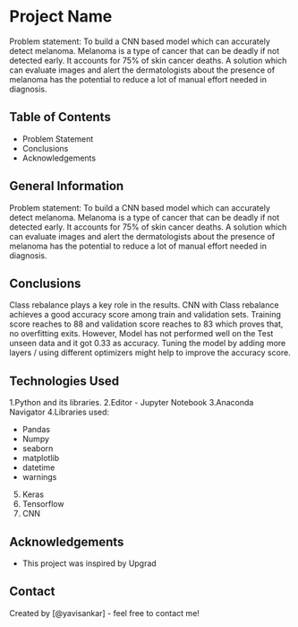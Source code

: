 # Project Name
Problem statement: To build a CNN based model which can accurately detect melanoma. Melanoma is a type of cancer that can be deadly if not detected early. It accounts for 75% of skin cancer deaths. A solution which can evaluate images and alert the dermatologists about the presence of melanoma has the potential to reduce a lot of manual effort needed in diagnosis.


## Table of Contents
* Problem Statement
* Conclusions
* Acknowledgements

<!-- You can include any other section that is pertinent to your problem -->

## General Information
Problem statement: To build a CNN based model which can accurately detect melanoma. Melanoma is a type of cancer that can be deadly if not detected early. It accounts for 75% of skin cancer deaths. A solution which can evaluate images and alert the dermatologists about the presence of melanoma has the potential to reduce a lot of manual effort needed in diagnosis.


<!-- You don't have to answer all the questions - just the ones relevant to your project. -->

## Conclusions
Class rebalance plays a key role in the results. 
CNN with Class rebalance achieves a good accuracy score among train and validation sets. 
Training score reaches to 88 and validation score reaches to 83 which proves that, no overfitting exits. 
However, Model has not performed well on the Test unseen data and it got 0.33 as accuracy. Tuning the model by adding more layers / using different optimizers might help to improve the accuracy score.


<!-- You don't have to answer all the questions - just the ones relevant to your project. -->


## Technologies Used
1.Python and its libraries. 
2.Editor - Jupyter Notebook
3.Anaconda Navigator
4.Libraries used:
- Pandas  
- Numpy  
- seaborn 
- matplotlib 
- datetime 
- warnings 
5. Keras
6. Tensorflow
7. CNN

<!-- As the libraries versions keep on changing, it is recommended to mention the version of library used in this project -->

## Acknowledgements

- This project was inspired by Upgrad


## Contact
Created by [@yavisankar] - feel free to contact me!
